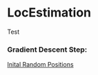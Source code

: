 # LocEstimation

Test


### Gradient Descent Step:

[Inital Random Positions](https://github.com/lduncan1712/LocEstimation/blob/main/visuals/initial_random_pos.png)
